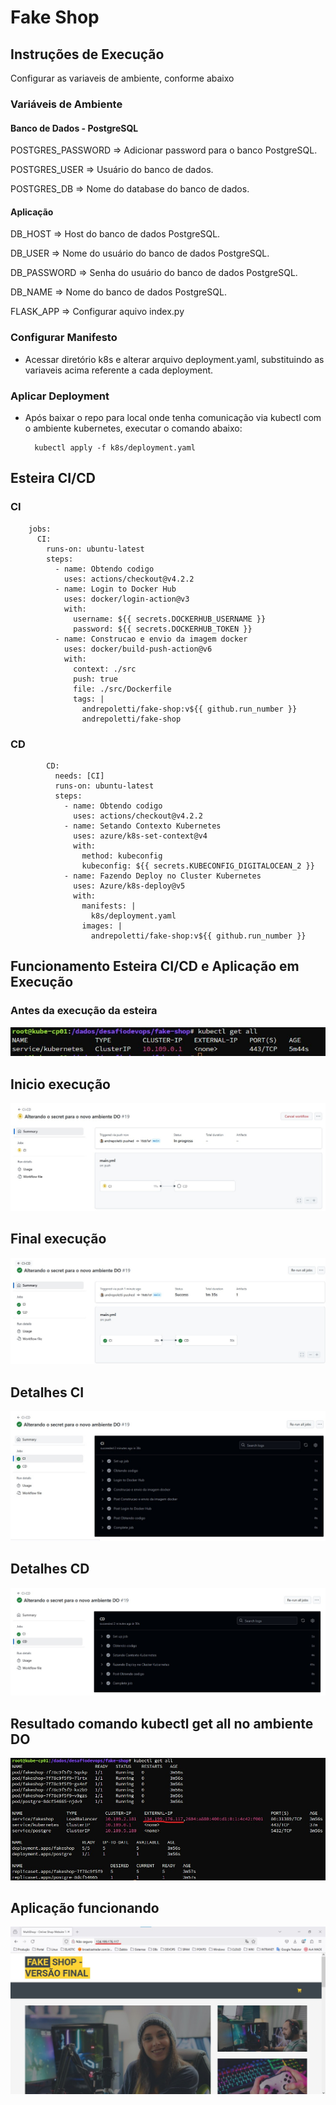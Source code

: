 # Fake Shop
## Instruções de Execução
Configurar as variaveis de ambiente, conforme abaixo

### Variáveis de Ambiente
#### Banco de Dados - PostgreSQL
POSTGRES_PASSWORD => Adicionar password para o banco PostgreSQL.

POSTGRES_USER => Usuário do banco de dados.

POSTGRES_DB => Nome do database do banco de dados.

#### Aplicação
DB_HOST	=> Host do banco de dados PostgreSQL.

DB_USER => Nome do usuário do banco de dados PostgreSQL.

DB_PASSWORD	=> Senha do usuário do banco de dados PostgreSQL.

DB_NAME	=>	Nome do banco de dados PostgreSQL.

FLASK_APP => Configurar aquivo index.py

### Configurar Manifesto
- Acessar diretório k8s e alterar arquivo deployment.yaml, substituindo as variaveis acima referente a cada deployment.

### Aplicar Deployment
- Após baixar o repo para local onde tenha comunicação via kubectl com o ambiente kubernetes, executar o comando abaixo:

        kubectl apply -f k8s/deployment.yaml

## Esteira CI/CD
### CI

        jobs:
          CI:
            runs-on: ubuntu-latest
            steps:
              - name: Obtendo codigo
                uses: actions/checkout@v4.2.2
              - name: Login to Docker Hub
                uses: docker/login-action@v3
                with:
                  username: ${{ secrets.DOCKERHUB_USERNAME }}
                  password: ${{ secrets.DOCKERHUB_TOKEN }}
              - name: Construcao e envio da imagem docker
                uses: docker/build-push-action@v6
                with:
                  context: ./src
                  push: true
                  file: ./src/Dockerfile
                  tags: |
                    andrepoletti/fake-shop:v${{ github.run_number }}
                    andrepoletti/fake-shop

### CD

            CD:
              needs: [CI]
              runs-on: ubuntu-latest
              steps:
                - name: Obtendo codigo
                  uses: actions/checkout@v4.2.2
                - name: Setando Contexto Kubernetes
                  uses: azure/k8s-set-context@v4
                  with:
                    method: kubeconfig
                    kubeconfig: ${{ secrets.KUBECONFIG_DIGITALOCEAN_2 }}
                - name: Fazendo Deploy no Cluster Kubernetes
                  uses: Azure/k8s-deploy@v5
                  with:
                    manifests: |
                      k8s/deployment.yaml
                    images: |
                      andrepoletti/fake-shop:v${{ github.run_number }}

## Funcionamento Esteira CI/CD e Aplicação em Execução
### Antes da execução da esteira
![Screenshot 1](imagens/ambiente_antes_esteira_cicd.jpg)

## Inicio execução
![Screenshot 2](imagens/Inicio_exec_cicd.jpg)

## Final execução
![Screenshot 3](imagens/Fim_exec_cicd.jpg)

## Detalhes CI
![Screenshot 4](imagens/Detalhes_exec_ci.jpg)

## Detalhes CD
![Screenshot 5](imagens/Detalhes_exec_cd.jpg)

## Resultado comando kubectl get all no ambiente DO
![Screenshot 6](imagens/resultado_final_kubectl_get_all.jpg)

## Aplicação funcionando
![Screenshot 7](imagens/Aplicacao_funcionando.jpg)
